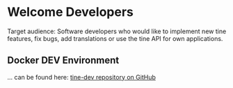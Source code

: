 # Welcome Developers

Target audience: Software developers who would like to implement new tine features, fix bugs, add translations
 or use the tine API for own applications.

## Docker DEV Environment

... can be found here: [tine-dev repository on GitHub](https://github.com/tine-groupware/tine-dev)
